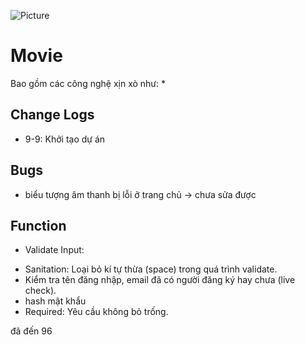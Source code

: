 ![Picture](https://t4.ftcdn.net/jpg/02/60/61/89/360_F_260618957_C9nwx9CQgYBZl6rQkD3l0JFiI47TtKbw.jpg)
# Movie

Bao gồm các công nghệ xịn xò như:
* 

## Change Logs

* 9-9: Khởi tạo dự án

## Bugs

* biểu tượng âm thanh bị lỗi ở trang chủ ->  chưa sửa được

## Function

* Validate Input:
- Sanitation: Loại bỏ kí tự thừa (space) trong quá trình validate.
- Kiểm tra tên đăng nhập, email đã có người đăng ký hay chưa (live check).
- hash mật khẩu
- Required: Yêu cầu không bỏ trống.

đã đến 96